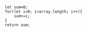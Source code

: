 ```indent blocks of code
```

```
let sum=0;
for(let i=0; i<array.length; i++){
    sum+=i;
}
return sum;
```
